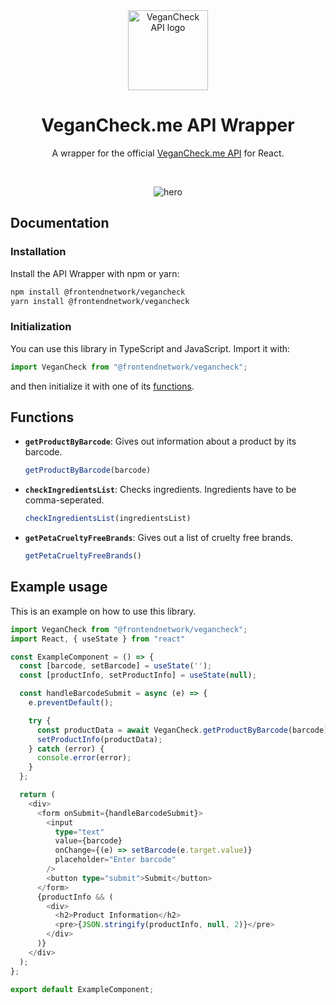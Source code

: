 <div align="center">
<img src="https://user-images.githubusercontent.com/4144601/221289921-b5437f01-7b5c-415a-afd5-d49b926a9217.svg" alt="VeganCheck API logo" width="128">

# VeganCheck.me API Wrapper

A wrapper for the official [VeganCheck.me API](https://github.com/JokeNetwork/VeganCheck.me-API) for React.

<br />

![hero](https://user-images.githubusercontent.com/4144601/236630872-f6da37d3-386a-45bd-8011-9be2cb96928c.png)
</div>

## Documentation 

### Installation
Install the API Wrapper with npm or yarn:

```bash
npm install @frontendnetwork/vegancheck
yarn install @frontendnetwork/vegancheck
```

### Initialization
You can use this library in TypeScript and JavaScript. 
Import it with:
```typescript
import VeganCheck from "@frontendnetwork/vegancheck";
```

and then initialize it with one of its [functions](#functions).

## Functions

- **`getProductByBarcode`**: Gives out information about a product by its barcode. 
    
    ```typescript
    getProductByBarcode(barcode)
    ```

- **`checkIngredientsList`**: Checks ingredients. Ingredients have to be comma-seperated. 
    
    ```typescript
    checkIngredientsList(ingredientsList)
    ```

- **`getPetaCrueltyFreeBrands`**: Gives out a list of cruelty free brands. 
    
    ```typescript
    getPetaCrueltyFreeBrands()
    ```

## Example usage
This is an example on how to use this library. 

```typescript
import VeganCheck from "@frontendnetwork/vegancheck";
import React, { useState } from "react"

const ExampleComponent = () => {
  const [barcode, setBarcode] = useState('');
  const [productInfo, setProductInfo] = useState(null);

  const handleBarcodeSubmit = async (e) => {
    e.preventDefault();

    try {
      const productData = await VeganCheck.getProductByBarcode(barcode);
      setProductInfo(productData);
    } catch (error) {
      console.error(error);
    }
  };

  return (
    <div>
      <form onSubmit={handleBarcodeSubmit}>
        <input
          type="text"
          value={barcode}
          onChange={(e) => setBarcode(e.target.value)}
          placeholder="Enter barcode"
        />
        <button type="submit">Submit</button>
      </form>
      {productInfo && (
        <div>
          <h2>Product Information</h2>
          <pre>{JSON.stringify(productInfo, null, 2)}</pre>
        </div>
      )}
    </div>
  );
};

export default ExampleComponent;
```
